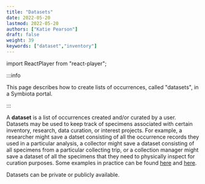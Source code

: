```yaml
---
title: "Datasets"
date: 2022-05-20
lastmod: 2022-05-20
authors: ["Katie Pearson"]
draft: false
weight: 39
keywords: ["dataset","inventory"]
---
```


import ReactPlayer from "react-player";

:::info

This page describes how to create lists of occurrences, called "datasets", in a Symbiota portal.

:::

A **dataset** is a list of occurrences created and/or curated by a user. Datasets may be used to keep track of specimens associated with certain inventory, research, data curation, or interest projects. For example, a researcher might save a datset consisting of all the occurrence records they used in a particular analysis, a collector might save a dataset consisting of all specimens from a particular collecting trip, or a collection manager might save a dataset of all the specimens that they need to physically inspect for curation purposes. Some examples in practice can be found [here](https://biorepo.neonscience.org/portal/collections/datasets/public.php?datasetid=163) and [here](https://biorepo.neonscience.org/portal/collections/datasets/public.php?datasetid=156).

Datasets can be private or publicly available.

<ReactPlayer
  playing={false}
  controls
  url="http://www.youtube.com/watch?v=fL9KC2pvm6Q"
/>